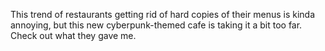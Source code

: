 This trend of restaurants getting rid of hard copies of their menus is kinda annoying, but this new cyberpunk-themed cafe is taking it a bit too far. Check out what they gave me.
